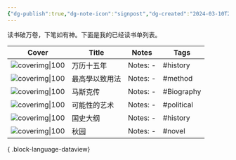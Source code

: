 ```yaml
---
{"dg-publish":true,"dg-note-icon":"signpost","dg-created":"2024-03-10T21:32:00","dg-updated":"2024-03-10T21:32:00","tags":["book","shelf","list"],"dg-path":"书架/已读书单.md","dg-pinned":"true","garden-index":"true","dg-hide-in-graph":"true","cssclasses":["cards","cards-cols-3","cards-cover","cards-cover-no-border"],"hideInGraph":"true","pinned":"true","contentClasses":"cards cards-cols-3 cards-cover cards-cover-no-border","dgPassFrontmatter":true,"noteIcon":"signpost","permalink":"/书架/已读书单/","created":"2024-03-10T21:32:00","updated":"2024-03-10T21:32:00"}
---
```


读书破万卷，下笔如有神。下面是我的已经读书单列表。

| Cover                                                                                                                         | Title                                                                                                                            | Notes                                                                                                                                        | Tags                                                                    |
| ----------------------------------------------------------------------------------------------------------------------------- | -------------------------------------------------------------------------------------------------------------------------------- | -------------------------------------------------------------------------------------------------------------------------------------------- | ----------------------------------------------------------------------- |
| ![coverimg\|100](https://s2.loli.net/2024/03/10/a3AItTdnc4YCVDE.jpg)                                                          | 万历十五年                                                                                                                            | Notes: \-                                                                                                                                    | #history                                                                |
| ![coverimg\|100](https://s2.loli.net/2024/03/12/rcHvwOMfdmF4pCL.jpg)                                                          | 最高學以致用法                                                                                                                          | Notes: \-                                                                                                                                    | #method                                                                 |
| ![coverimg\|100](https://s2.loli.net/2024/03/12/IDU8jJWTP1StCER.jpg)                                                          | 马斯克传                                                                                                                             | Notes: \-                                                                                                                                    | #Biography                                                              |
| ![coverimg\|100](https://s2.loli.net/2024/03/12/R5S8Jaj46Ge3LOC.jpg)                                                          | 可能性的艺术                                                                                                                           | Notes: \-                                                                                                                                    | #political                                                              |
| ![coverimg\|100](https://s2.loli.net/2024/03/12/19hs5KojQDHiUmV.jpg)                                                          | 国史大纲                                                                                                                             | Notes: \-                                                                                                                                    | #history                                                                |
| ![coverimg\|100](https://s2.loli.net/2024/03/12/rfJLZEKcqDnpPAH.jpg)                                                          | 秋园                                                                                                                               | Notes: \-                                                                                                                                    | #novel                                                                  |

{ .block-language-dataview}